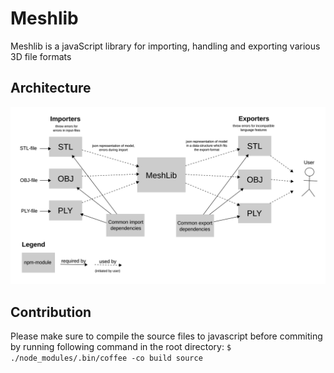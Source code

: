 # Meshlib

Meshlib is a javaScript library for importing, handling and exporting various 3D file formats


## Architecture

![System Architecture](img/architecture.svg)


## Contribution

Please make sure to compile the source files to javascript before commiting
by running following command in the root directory:
`$ ./node_modules/.bin/coffee -co build source`
